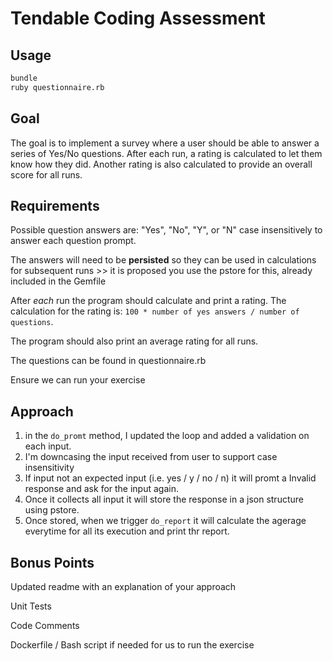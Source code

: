 # Tendable Coding Assessment

## Usage

```sh
bundle
ruby questionnaire.rb
```

## Goal

The goal is to implement a survey where a user should be able to answer a series of Yes/No questions. After each run, a rating is calculated to let them know how they did. Another rating is also calculated to provide an overall score for all runs.

## Requirements

Possible question answers are: "Yes", "No", "Y", or "N" case insensitively to answer each question prompt.

The answers will need to be **persisted** so they can be used in calculations for subsequent runs >> it is proposed you use the pstore for this, already included in the Gemfile

After _each_ run the program should calculate and print a rating. The calculation for the rating is: `100 * number of yes answers / number of questions`.

The program should also print an average rating for all runs.

The questions can be found in questionnaire.rb

Ensure we can run your exercise

## Approach
1. in the `do_promt` method, I updated the loop and added a validation on each input.
2. I'm downcasing the input received from user to support case insensitivity
3. If input not an expected input (i.e. yes / y / no / n) it will promt a Invalid response and ask for the input again.
4. Once it collects all input it will store the response in a json structure using pstore.
5. Once stored, when we trigger `do_report` it will calculate the agerage everytime for all its execution and print thr report.

## Bonus Points

Updated readme with an explanation of your approach

Unit Tests

Code Comments

Dockerfile / Bash script if needed for us to run the exercise

